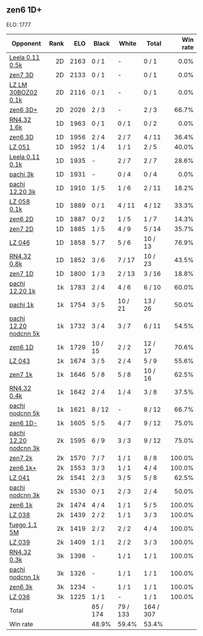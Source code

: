 ## zen6 1D+ ##

ELO: 1777

Opponent | Rank | ELO | Black | White | Total | Win rate
---------|-----:|----:|-------|-------|-------|-------:
[Leela 0.11 0.5k](Leela%200.11%200.5k.md) | 2D | 2163 | 0 / 1 | - | 0 / 1 | 0.0%
[zen7 3D](zen7%203D.md) | 2D | 2133 | 0 / 1 | - | 0 / 1 | 0.0%
[LZ LM 30BOZ02 0.1k](LZ%20LM%2030BOZ02%200.1k.md) | 2D | 2116 | 0 / 1 | - | 0 / 1 | 0.0%
[zen6 3D+](zen6%203D+.md) | 2D | 2026 | 2 / 3 | - | 2 / 3 | 66.7%
[RN4.32 1.6k](RN4.32%201.6k.md) | 1D | 1963 | 0 / 1 | 0 / 1 | 0 / 2 | 0.0%
[zen6 3D](zen6%203D.md) | 1D | 1956 | 2 / 4 | 2 / 7 | 4 / 11 | 36.4%
[LZ 051](LZ%20051.md) | 1D | 1952 | 1 / 4 | 1 / 1 | 2 / 5 | 40.0%
[Leela 0.11 0.1k](Leela%200.11%200.1k.md) | 1D | 1935 | - | 2 / 7 | 2 / 7 | 28.6%
[pachi 3k](pachi%203k.md) | 1D | 1931 | - | 0 / 4 | 0 / 4 | 0.0%
[pachi 12.20 3k](pachi%2012.20%203k.md) | 1D | 1910 | 1 / 5 | 1 / 6 | 2 / 11 | 18.2%
[LZ 058 0.1k](LZ%20058%200.1k.md) | 1D | 1889 | 0 / 1 | 4 / 11 | 4 / 12 | 33.3%
[zen6 2D](zen6%202D.md) | 1D | 1887 | 0 / 2 | 1 / 5 | 1 / 7 | 14.3%
[zen7 2D](zen7%202D.md) | 1D | 1885 | 1 / 5 | 4 / 9 | 5 / 14 | 35.7%
[LZ 046](LZ%20046.md) | 1D | 1858 | 5 / 7 | 5 / 6 | 10 / 13 | 76.9%
[RN4.32 0.8k](RN4.32%200.8k.md) | 1D | 1852 | 3 / 6 | 7 / 17 | 10 / 23 | 43.5%
[zen7 1D](zen7%201D.md) | 1D | 1800 | 1 / 3 | 2 / 13 | 3 / 16 | 18.8%
[pachi 12.20 1k](pachi%2012.20%201k.md) | 1k | 1783 | 2 / 4 | 4 / 6 | 6 / 10 | 60.0%
[pachi 1k](pachi%201k.md) | 1k | 1754 | 3 / 5 | 10 / 21 | 13 / 26 | 50.0%
[pachi 12.20 nodcnn 5k](pachi%2012.20%20nodcnn%205k.md) | 1k | 1732 | 3 / 4 | 3 / 7 | 6 / 11 | 54.5%
[zen6 1D](zen6%201D.md) | 1k | 1729 | 10 / 15 | 2 / 2 | 12 / 17 | 70.6%
[LZ 043](LZ%20043.md) | 1k | 1674 | 3 / 5 | 2 / 4 | 5 / 9 | 55.6%
[zen7 1k](zen7%201k.md) | 1k | 1646 | 5 / 8 | 5 / 8 | 10 / 16 | 62.5%
[RN4.32 0.4k](RN4.32%200.4k.md) | 1k | 1642 | 2 / 4 | 1 / 4 | 3 / 8 | 37.5%
[pachi nodcnn 5k](pachi%20nodcnn%205k.md) | 1k | 1621 | 8 / 12 | - | 8 / 12 | 66.7%
[zen6 1D-](zen6%201D-.md) | 1k | 1605 | 5 / 5 | 4 / 7 | 9 / 12 | 75.0%
[pachi 12.20 nodcnn 3k](pachi%2012.20%20nodcnn%203k.md) | 2k | 1595 | 6 / 9 | 3 / 3 | 9 / 12 | 75.0%
[zen7 2k](zen7%202k.md) | 2k | 1570 | 7 / 7 | 1 / 1 | 8 / 8 | 100.0%
[zen6 1k+](zen6%201k+.md) | 2k | 1553 | 3 / 3 | 1 / 1 | 4 / 4 | 100.0%
[LZ 041](LZ%20041.md) | 2k | 1541 | 2 / 3 | 3 / 5 | 5 / 8 | 62.5%
[pachi nodcnn 3k](pachi%20nodcnn%203k.md) | 2k | 1530 | 0 / 1 | 2 / 3 | 2 / 4 | 50.0%
[zen6 1k](zen6%201k.md) | 2k | 1474 | 4 / 4 | 1 / 1 | 5 / 5 | 100.0%
[LZ 038](LZ%20038.md) | 2k | 1439 | 2 / 2 | 1 / 1 | 3 / 3 | 100.0%
[fuego 1.1 5M](fuego%201.1%205M.md) | 2k | 1419 | 2 / 2 | 2 / 2 | 4 / 4 | 100.0%
[LZ 039](LZ%20039.md) | 2k | 1409 | 1 / 1 | 2 / 2 | 3 / 3 | 100.0%
[RN4.32 0.3k](RN4.32%200.3k.md) | 3k | 1398 | - | 1 / 1 | 1 / 1 | 100.0%
[pachi nodcnn 1k](pachi%20nodcnn%201k.md) | 3k | 1326 | - | 1 / 1 | 1 / 1 | 100.0%
[zen6 3k](zen6%203k.md) | 3k | 1234 | - | 1 / 1 | 1 / 1 | 100.0%
[LZ 036](LZ%20036.md) | 3k | 1225 | 1 / 1 | - | 1 / 1 | 100.0%
Total | | | 85 / 174 | 79 / 133 | 164 / 307 | 
Win rate| | | 48.9% | 59.4% | 53.4% | 
